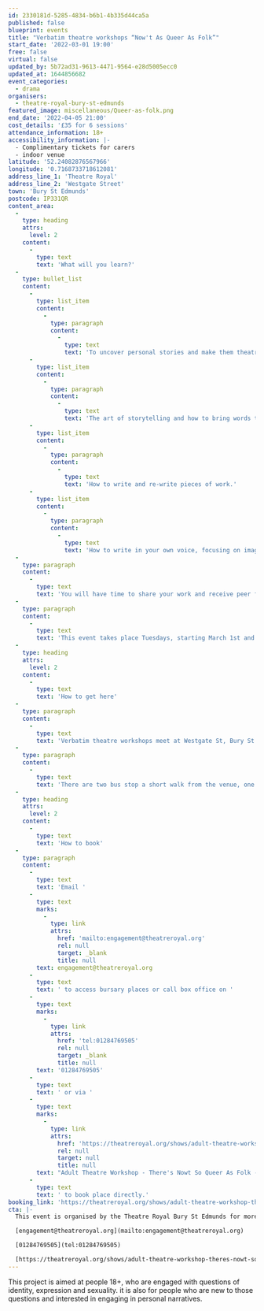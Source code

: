```yaml
---
id: 2330181d-5285-4834-b6b1-4b335d44ca5a
published: false
blueprint: events
title: "Verbatim theatre workshops “Now't As Queer As Folk”"
start_date: '2022-03-01 19:00'
free: false
virtual: false
updated_by: 5b72ad31-9613-4471-9564-e28d5005ecc0
updated_at: 1644856682
event_categories:
  - drama
organisers:
  - theatre-royal-bury-st-edmunds
featured_image: miscellaneous/Queer-as-folk.png
end_date: '2022-04-05 21:00'
cost_details: '£35 for 6 sessions'
attendance_information: 18+
accessibility_information: |-
  - Complimentary tickets for carers 
  - indoor venue
latitude: '52.24082876567966'
longitude: '0.7168733718612081'
address_line_1: 'Theatre Royal'
address_line_2: 'Westgate Street'
town: 'Bury St Edmunds'
postcode: IP331QR
content_area:
  -
    type: heading
    attrs:
      level: 2
    content:
      -
        type: text
        text: 'What will you learn?'
  -
    type: bullet_list
    content:
      -
        type: list_item
        content:
          -
            type: paragraph
            content:
              -
                type: text
                text: 'To uncover personal stories and make them theatrical.'
      -
        type: list_item
        content:
          -
            type: paragraph
            content:
              -
                type: text
                text: 'The art of storytelling and how to bring words to live off the page.'
      -
        type: list_item
        content:
          -
            type: paragraph
            content:
              -
                type: text
                text: 'How to write and re-write pieces of work.'
      -
        type: list_item
        content:
          -
            type: paragraph
            content:
              -
                type: text
                text: 'How to write in your own voice, focusing on imagery, metaphor, form and structure.'
  -
    type: paragraph
    content:
      -
        type: text
        text: 'You will have time to share your work and receive peer feedback as well as the space and time to read and discuss your own research as a group.'
  -
    type: paragraph
    content:
      -
        type: text
        text: 'This event takes place Tuesdays, starting March 1st and then running for 6 weeks.'
  -
    type: heading
    attrs:
      level: 2
    content:
      -
        type: text
        text: 'How to get here'
  -
    type: paragraph
    content:
      -
        type: text
        text: 'Verbatim theatre workshops meet at Westgate St, Bury St Edmunds, Bury Saint Edmunds IP33 1QR.'
  -
    type: paragraph
    content:
      -
        type: text
        text: 'There are two bus stop a short walk from the venue, one is Brewery bus stop and the other is St Edmunds RC Primary bus stop.'
  -
    type: heading
    attrs:
      level: 2
    content:
      -
        type: text
        text: 'How to book'
  -
    type: paragraph
    content:
      -
        type: text
        text: 'Email '
      -
        type: text
        marks:
          -
            type: link
            attrs:
              href: 'mailto:engagement@theatreroyal.org'
              rel: null
              target: _blank
              title: null
        text: engagement@theatreroyal.org
      -
        type: text
        text: ' to access bursary places or call box office on '
      -
        type: text
        marks:
          -
            type: link
            attrs:
              href: 'tel:01284769505'
              rel: null
              target: _blank
              title: null
        text: '01284769505'
      -
        type: text
        text: ' or via '
      -
        type: text
        marks:
          -
            type: link
            attrs:
              href: 'https://theatreroyal.org/shows/adult-theatre-workshop-theres-nowt-so-queer-as-folk/'
              rel: null
              target: null
              title: null
        text: "Adult Theatre Workshop - There's Nowt So Queer As Folk - Theatre Royal"
      -
        type: text
        text: ' to book place directly.'
booking_link: 'https://theatreroyal.org/shows/adult-theatre-workshop-theres-nowt-so-queer-as-folk/'
cta: |-
  This event is organised by the Theatre Royal Bury St Edmunds for more information please get in touch via:

  [engagement@theatreroyal.org](mailto:engagement@theatreroyal.org)

  [01284769505](tel:01284769505)

  [https://theatreroyal.org/shows/adult-theatre-workshop-theres-nowt-so-queer-as-folk/](https://theatreroyal.org/shows/adult-theatre-workshop-theres-nowt-so-queer-as-folk/)
---
```

This project is aimed at people 18+, who are engaged with questions of identity, expression and sexuality. it is also for people who are new to those questions and interested in engaging in personal narratives.